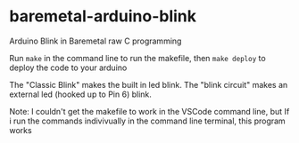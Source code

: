 # baremetal-arduino-blink
Arduino Blink in Baremetal raw C programming 

Run ```make``` in the command line to run the makefile, then ```make deploy``` to deploy the code to your arduino

The "Classic Blink" makes the built in led blink. 
The "blink circuit" makes an external led (hooked up to Pin 6) blink. 

Note: I couldn't get the makefile to work in the VSCode command line, but If i run the commands indivivually in the command line terminal, this program works
